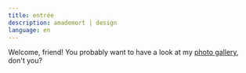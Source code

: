 ```yaml
---
title: entrée
description: amademort | design
language: en
---
```

Welcome, friend! You probably want to have a look at my [photo gallery](/photo), don't you?
